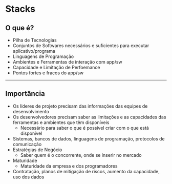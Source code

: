 # Stacks

## O que é?

 - Pilha de Tecnologias
 - Conjuntos de Softwares necessários e suficientes para executar aplicativo/programa
 - Linguagens de Programação
 - Ambientes e Ferramentas de interação com app/sw
 - Capacidade e Limitação de Perfoemance
 - Pontos fortes e fracos do app/sw

 -----------

 ## Importância

  - Os líderes de projeto precisam das informações das equipes de desenvolvimento
  - Os desenvolvedores precisam saber as limitações e as capacidades das ferramentas e ambientes que têm disponíveis
      - Necessário para saber o que é possível criar com o que está disponível
  - Sistemas, bancos de dados, linguagens de programação, protocolos de comunicação
  - Estratégias de Negócio
      - Saber quem é o concorrente, onde se inserir no mercado
  - Maturidade
      - Maturidade da empresa e dos programadores
  - Contratação, planos de mitigação de riscos, aumento da capacidade, uso dos dados